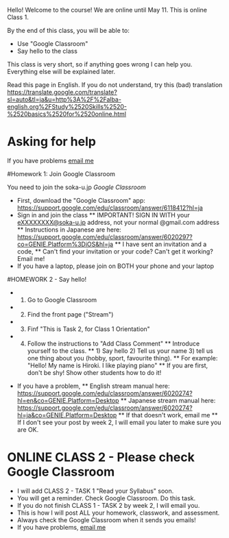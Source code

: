 Hello! Welcome to the course! 
We are online until May 11. This is online Class 1.

By the end of this class, you will be able to:
* Use "Google Classroom"
* Say hello to the class

This class is very short, so if anything goes wrong I can help you. 
Everything else will be explained later.

Read this page in English. If you do not understand, try this (bad) translation https://translate.google.com/translate?sl=auto&tl=ja&u=http%3A%2F%2Falba-english.org%2FStudy%2520Skills%2520-%2520basics%2520for%2520online.html 

# Asking for help
If you have problems <a href="mailto:prentice@soka-u.jp">email me</a>

#Homework 1: Join Google Classroom

You need to join the soka-u.jp _Google Classroom_  
* First, download the "Google Classroom" app: https://support.google.com/edu/classroom/answer/6118412?hl=ja
* Sign in and join the class
** <red>IMPORTANT! </red> SIGN IN WITH your eXXXXXXXX@soka-u.jp address, not your normal @gmail.com address
** Instructions in Japanese are here: https://support.google.com/edu/classroom/answer/6020297?co=GENIE.Platform%3DiOS&hl=ja
** I have sent an invitation and a code, 
** Can't find your invitation or your code? Can't get it working? Email me!
* If you have a laptop, please join on BOTH your phone and your laptop

#HOMEWORK 2 - Say hello!
* 1) Go to Google Classroom
* 2) Find the front page ("Stream")
* 3) Finf "This is Task 2, for Class 1 Orientation"
* 4) Follow the instructions to "Add Class Comment" 
** Introduce yourself to the class. 
** 1) Say hello 2) Tell us your name 3) tell us one thing about you (hobby, sport, favourite thing). 
** For example: "Hello! My name is Hiroki. I like playing piano"
** If you are first, don't be shy! Show other students how to do it!

* If you have a problem, 
** English stream manual here: https://support.google.com/edu/classroom/answer/6020274?hl=en&co=GENIE.Platform=Desktop
** Japanese stream manual here: https://support.google.com/edu/classroom/answer/6020274?hl=ja&co=GENIE.Platform=Desktop
** If that doesn't work, email me
** If I don't see your post by week 2, I will email you later to make sure you are OK. 

# ONLINE CLASS 2 - Please check Google Classroom
* I will add CLASS 2 - TASK 1 "Read your Syllabus" soon.
* You will get a reminder. Check Google Classroom. Do this task. 
* If you do not finish CLASS 1 - TASK 2 by week 2, I will email you. 
* This is how I will post ALL your homework, classwork, and assessment. 
* Always check the Google Classroom when it sends you emails!
* If you have problems, <a href="mailto:notmyrealaddressjustaspamfilter@alba-english.com">email me</a>
